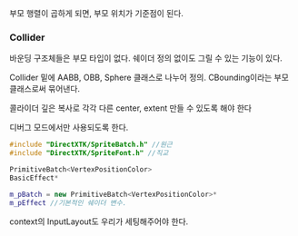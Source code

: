 부모 행렬이 곱하게 되면, 부모 위치가 기준점이 된다.
### Collider
바운딩 구조체들은 부모 타입이 없다.
쉐이더 정의 없이도 그릴 수 있는 기능이 있다.

Collider 밑에 AABB, OBB, Sphere 클래스로 나누어 정의. CBounding이라는 부모 클래스로써 묶어낸다.

콜라이더 깊은 복사로 각각 다른 center, extent 만들 수 있도록 해야 한다

디버그 모드에서만 사용되도록 한다.
``` cpp
#include "DirectXTK/SpriteBatch.h" //원근
#include "DirectXTK/SpriteFont.h" //직교

PrimitiveBatch<VertexPositionColor>
BasicEffect*

m_pBatch = new PrimitiveBatch<VertexPositionColor>*
m_pEffect //기본적인 쉐이더 변수.
```
context의 InputLayout도 우리가 세팅해주어야 한다.